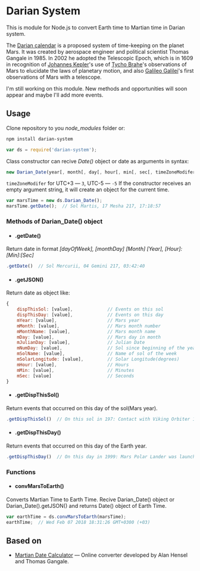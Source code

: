 # Darian System

This is module for Node.js to convert Earth time to Martian time in Darian system.

The [Darian calendar](https://en.wikipedia.org/wiki/Darian_calendar) is a proposed system of time-keeping on the planet Mars. It was created by aerospace engineer and political scientist Thomas Gangale in 1985. In 2002 he adopted the Telescopic Epoch, which is in 1609 in recognition of [Johannes Kepler](https://en.wikipedia.org/wiki/Kepler%27s_laws_of_planetary_motion)'s use of [Tycho Brahe](https://en.wikipedia.org/wiki/Tycho_Brahe)'s observations of Mars to elucidate the laws of planetary motion, and also [Galileo Galilei](https://en.wikipedia.org/wiki/Galileo_Galilei)'s first observations of Mars with a telescope.

I'm still working on this module. New methods and opportunities will soon appear and maybe I'll add more events.

## Usage

Clone repository to you *node_modules* folder or:

```sh
npm install darian-system
```

```javascript
var ds = require('darian-system');
```

Class constructor can recive *Date()* object or date as arguments in syntax:
```javascript
new Darian_Date(year[, month[, day[, hour[, min[, sec[, timeZoneModifer]]]]]])
```
```timeZoneModifer``` for UTC+3 — ```3```, UTC-5 — ```-5```
If the constructor receives an empty argument string, it will create an object for the current time.

```javascript
var marsTime = new ds.Darian_Date();
marsTime.getDate();  // Sol Martis, 17 Mesha 217, 17:18:57
```

### Methods of Darian_Date() object

- #### .getDate()

Return date in format *[dayOfWeek], [monthDay] [Month] [Year], [Hour]:[Min]:[Sec]*

```javascript
.getDate()  // Sol Mercurii, 04 Gemini 217, 03:42:40
```

- #### .getJSON()

Return date as object like:

```javascript
{
    dispThisSol: [value],             // Events on this sol
    dispThisDay: [value],             // Events on this day
    mYear: [value],                   // Mars year
    mMonth: [value],                  // Mars month number
    mMonthName: [value],              // Mars month name
    mDay: [value],                    // Mars day in month
    mJulianDay: [value],              // Julian Date
    mNumDay: [value],                 // Sol since beginning of the year
    mSolName: [value],                // Name of sol of the week
    mSolarLongitude: [value],         // Solar Longitude(degrees)
    mHour: [value],                   // Hours
    mMin: [value],                    // Minutes
    mSec: [value]                     // Seconds
}
```

- #### .getDispThisSol()

Return events that occurred on this day of the sol(Mars year).

```javascript
.getDispThisSol()  // On this sol in 197: Contact with Viking Orbiter 1 was lost after 1,469 sols in Mars orbit.
```

- #### .getDispThisDay()

Return events that occurred on this day of the Earth year.

```javascript
.getDispThisDay()  // On this day in 1999: Mars Polar Lander was launched.
```

### Functions

- #### convMarsToEarth()

Converts Martian Time to Earth Time. Recive Darian_Date() object or Darian_Date().getJSON() and returns Date() object of Earth Time.

```javascript
var earthTime = ds.convMarsToEarth(marsTime);
earthTime;  // Wed Feb 07 2018 18:31:26 GMT+0300 (+03)
```

## Based on

* [Martian Date Calculator](http://ops-alaska.com/time/gangale_converter/calendar_clock.htm) — Online converter developed by Alan Hensel and Thomas Gangale.

